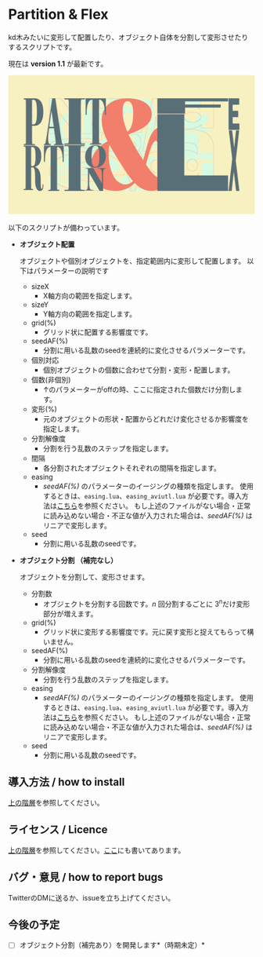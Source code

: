 # Partition & Flex

kd木みたいに変形して配置したり、オブジェクト自体を分割して変形させたりするスクリプトです。

現在は **version 1.1** が最新です。

![thumbnail](https://github.com/Aodaruma/Aodaruma-AviUtl-Script/blob/main/Partition%26Flex/partiotionFlexThumbnail.png)

以下のスクリプトが備わっています。

- **オブジェクト配置**

  オブジェクトや個別オブジェクトを、指定範囲内に変形して配置します。
  以下はパラメーターの説明です

  - sizeX
    - X軸方向の範囲を指定します。
  - sizeY
    - Y軸方向の範囲を指定します。
  - grid(%)
    - グリッド状に配置する影響度です。
  - seedAF(%)
    - 分割に用いる乱数のseedを連続的に変化させるパラメーターです。
  - 個別対応
    - 個別オブジェクトの個数に合わせて分割・変形・配置します。
  - 個数(非個別)
    - ↑のパラメーターがoffの時、ここに指定された個数だけ分割します。
  - 変形(%)
    - 元のオブジェクトの形状・配置からどれだけ変化させるか影響度を指定します。
  - 分割解像度
    - 分割を行う乱数のステップを指定します。
  - 間隔
    - 各分割されたオブジェクトそれぞれの間隔を指定します。
  - easing
    - *seedAF(%)* のパラメーターのイージングの種類を指定します。
      使用するときは、`easing.lua`、`easing_aviutl.lua` が必要です。導入方法は[こちら](https://seguimiii.com/aviutl-tech/easingtra)を参照ください。
      もし上述のファイルがない場合・正常に読み込めない場合・不正な値が入力された場合は、*seedAF(%)* はリニアで変形します。
  - seed
    - 分割に用いる乱数のseedです。

- **オブジェクト分割 （補完なし）**

  オブジェクトを分割して、変形させます。

  - 分割数
    - オブジェクトを分割する回数です。$n$ 回分割するごとに $3^n$​ だけ変形部分が増えます。
  - grid(%)
    - グリッド状に変形する影響度です。元に戻す変形と捉えてもらって構いません。
  - seedAF(%)
    - 分割に用いる乱数のseedを連続的に変化させるパラメーターです。
  - 分割解像度
    - 分割を行う乱数のステップを指定します。
  - easing
    - *seedAF(%)* のパラメーターのイージングの種類を指定します。
      使用するときは、`easing.lua`、`easing_aviutl.lua` が必要です。導入方法は[こちら](https://seguimiii.com/aviutl-tech/easingtra)を参照ください。
      もし上述のファイルがない場合・正常に読み込めない場合・不正な値が入力された場合は、*seedAF(%)* はリニアで変形します。
  - seed
    - 分割に用いる乱数のseedです。

## 導入方法 / how to install

[上の階層](https://github.com/Aodaruma/Aodaruma-AviUtl-Script)を参照してください。

## ライセンス / Licence

[上の階層](https://github.com/Aodaruma/Aodaruma-AviUtl-Script)を参照してください。[ここ](https://github.com/Aodaruma/Aodaruma-AviUtl-Script/blob/main/LICENSE)にも書いてあります。

## バグ・意見 / how to report bugs

TwitterのDMに送るか、issueを立ち上げてください。

## 今後の予定

- [ ] オブジェクト分割（補完あり）を開発します*（時期未定）*